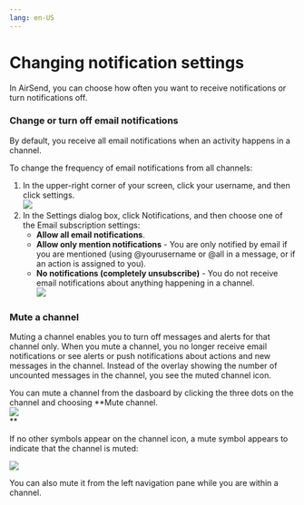 ```yaml
---
lang: en-US
---
```


# Changing notification settings

In AirSend, you can choose how often you want to receive notifications or turn notifications off.

### Change or turn off email notifications

By default, you receive all email notifications when an activity happens in a channel.  
  
To change the frequency of email notifications from all channels:

1.  In the upper-right corner of your screen, click your username, and then click settings.  
    ![](../../assets/using-airsend/changing-notification-settings/as-settings-feb.png)
2.  In the Settings dialog box, click Notifications, and then choose one of the Email subscription settings:
    -   **Allow all email notifications**.
    -   **Allow only mention notifications** - You are only notified by email if you are mentioned (using @yourusername or @all in a message, or if an action is assigned to you). 
    -   **No notifications (completely unsubscribe)** - You do not receive email notifications about anything happening in a channel.  
        ![](../../assets/using-airsend/changing-notification-settings/as-change-notif-settings.png)

### Mute a channel 

Muting a channel enables you to turn off messages and alerts for that channel only. When you mute a channel, you no longer receive email notifications or see alerts or push notifications about actions and new messages in the channel. Instead of the overlay showing the number of uncounted messages in the channel, you see the muted channel icon.

You can mute a channel from the dasboard by clicking the three dots on the channel and choosing **Mute channel.  
![](../../assets/using-airsend/changing-notification-settings/as-mute-channel.png)  
**

If no other symbols appear on the channel icon, a mute symbol appears to indicate that the channel is muted:  
  
![](../../assets/using-airsend/changing-notification-settings/as-mute-icon.png)

You can also mute it from the left navigation pane while you are within a channel.